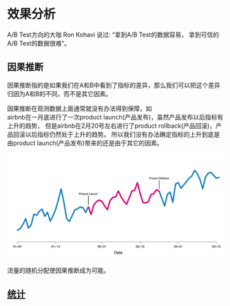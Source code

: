 # 效果分析

A/B Test方向的大咖 Ron Kohavi 说过: “拿到A/B Test的数据容易， 拿到可信的A/B Test的数据很难”。

## 因果推断

因果推断指的是如果我们在A和B中看到了指标的差异，那么我们可以把这个差异归因为A和B的不同，而不是其它因素。  

因果推断在观测数据上面通常就没有办法得到保障，如  
airbnb在一月底进行了一次product launch(产品发布)，虽然产品发布以后指标有上升的趋势，
但是airbnb在2月20号左右进行了product rollback(产品回滚)，产品回滚以后指标仍然处于上升的趋势。
所以我们没有办法确定指标的上升到底是由product launch(产品发布)带来的还是由于其它的因素。  

![](_pic/AirBnb-Case.png)

流量的随机分配使因果推断成为可能。

## [统计](Statistics/README.md)